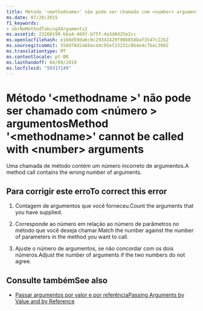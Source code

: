```yaml
---
title: Método '<methodname>' não pode ser chamado com <number> argumentos
ms.date: 07/20/2015
f1_keywords:
- vbrNoMethodTakingXArguments2
ms.assetid: 23260199-b6a4-469f-b75f-4a3d8d25e2cc
ms.openlocfilehash: e168d59da6c0c293d2429f90b858baf3547c22b2
ms.sourcegitcommit: 558d78d2a68acd4c95ef23231c8b4e4c7bac3902
ms.translationtype: MT
ms.contentlocale: pt-BR
ms.lasthandoff: 04/09/2019
ms.locfileid: "59317149"
---
```

# <a name="method-methodname-cannot-be-called-with-number-arguments"></a><span data-ttu-id="23631-102">Método '\<methodname >' não pode ser chamado com \<número > argumentos</span><span class="sxs-lookup"><span data-stu-id="23631-102">Method '\<methodname>' cannot be called with \<number> arguments</span></span>
<span data-ttu-id="23631-103">Uma chamada de método contém um número incorreto de argumentos.</span><span class="sxs-lookup"><span data-stu-id="23631-103">A method call contains the wrong number of arguments.</span></span>  
  
## <a name="to-correct-this-error"></a><span data-ttu-id="23631-104">Para corrigir este erro</span><span class="sxs-lookup"><span data-stu-id="23631-104">To correct this error</span></span>  
  
1. <span data-ttu-id="23631-105">Contagem de argumentos que você forneceu.</span><span class="sxs-lookup"><span data-stu-id="23631-105">Count the arguments that you have supplied.</span></span>  
  
2. <span data-ttu-id="23631-106">Corresponde ao número em relação ao número de parâmetros no método que você deseja chamar.</span><span class="sxs-lookup"><span data-stu-id="23631-106">Match the number against the number of parameters in the method you want to call.</span></span>  
  
3. <span data-ttu-id="23631-107">Ajuste o número de argumentos, se não concordar com os dois números.</span><span class="sxs-lookup"><span data-stu-id="23631-107">Adjust the number of arguments if the two numbers do not agree.</span></span>  
  
## <a name="see-also"></a><span data-ttu-id="23631-108">Consulte também</span><span class="sxs-lookup"><span data-stu-id="23631-108">See also</span></span>

- [<span data-ttu-id="23631-109">Passar argumentos por valor e por referência</span><span class="sxs-lookup"><span data-stu-id="23631-109">Passing Arguments by Value and by Reference</span></span>](../../visual-basic/programming-guide/language-features/procedures/passing-arguments-by-value-and-by-reference.md)
